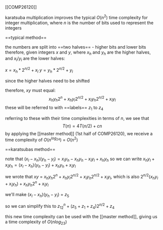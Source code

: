 [[COMP26120]]

karatsuba multiplication improves the typical $O(n^2)$ time complexity for integer multiplication, where $n$ is the number of bits used to represent the integers

==typical method==

the numbers are split into ==two halves== - higher bits and lower bits
therefore, given integers $x$ and $y$, where $x_h$ and $y_h$ are the higher halves, and $x_l$/$y_l$ are the lower halves:

$x = x_h * 2^{n/2} + x_l$
$y = y_h * 2^{n/2} + y_l$

since the higher halves need to be shifted

therefore, $xy$ must equal:
$$x_h y_h 2^n + x_h y_l 2^{n/2} + x_l y_h 2^{n/2} + x_l y_l$$
these will be referred to with ==labels== $z_1$ to $z_4$

referring to these with their time complexities in terms of $n$, we see that
$$T(n) = 4T(n/2) + cn$$
by applying the [[master method]] (1st half of COMP26120), we receive a time complexity of $O(n^{log_24})$ = $O(n^2)$

==karatsubas method==

note that $(x_l - x_h)(y_h - y_l) = x_ly_h - x_hy_h - x_ly_l + x_hy_h$
so we can write $x_hy_l + x_ly_h = (x_l - x_h)(y_h-y_l) + x_hy_h + x_ly_l$

we wrote that $xy$ = $x_h y_h 2^n + x_h y_l 2^{n/2} + x_l y_h 2^{n/2} + x_l y_l$, which is also
$2^{n/2}(x_hy_l + x_ly_h) +  x_hy_h2^n + x_ly_l$

we'll make $(x_l - x_h)(y_h - y_l)$ = $z_5$

so we can simplify this to $z_12^n + (z_5 + z_1 + z_4)2^{n/2} + z_4$

this new time complexity can be used with the [[master method]], giving us a time complexity of $O(nlog_23)$